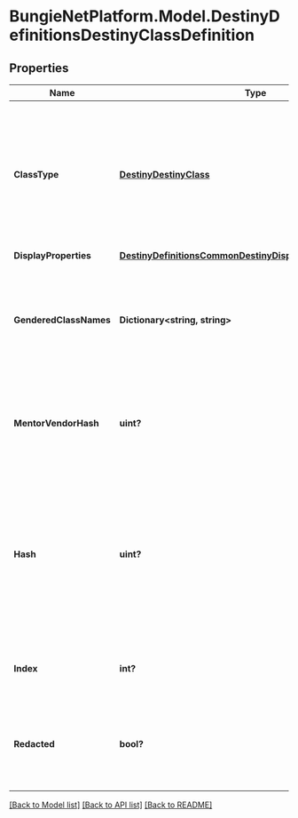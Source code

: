 # BungieNetPlatform.Model.DestinyDefinitionsDestinyClassDefinition
## Properties

Name | Type | Description | Notes
------------ | ------------- | ------------- | -------------
**ClassType** | [**DestinyDestinyClass**](DestinyDestinyClass.md) | In Destiny 1, we added a convenience Enumeration for referring to classes. We&#39;ve kept it, though mostly for posterity. This is the enum value for this definition&#39;s class. | [optional] 
**DisplayProperties** | [**DestinyDefinitionsCommonDestinyDisplayPropertiesDefinition**](DestinyDefinitionsCommonDestinyDisplayPropertiesDefinition.md) |  | [optional] 
**GenderedClassNames** | **Dictionary&lt;string, string&gt;** | A localized string referring to the singular form of the Class&#39;s name when referred to in gendered form. Keyed by the DestinyGender. | [optional] 
**MentorVendorHash** | **uint?** | If the Class has a Mentor (all classes *should*), this will be the hash identifier for that Vendor if you care. | [optional] 
**Hash** | **uint?** | The unique identifier for this entity. Guaranteed to be unique for the type of entity, but not globally.  When entities refer to each other in Destiny content, it is this hash that they are referring to. | [optional] 
**Index** | **int?** | The index of the entity as it was found in the investment tables. | [optional] 
**Redacted** | **bool?** | If this is true, then there is an entity with this identifier/type combination, but BNet is not yet allowed to show it. Sorry! | [optional] 

[[Back to Model list]](../README.md#documentation-for-models) [[Back to API list]](../README.md#documentation-for-api-endpoints) [[Back to README]](../README.md)

